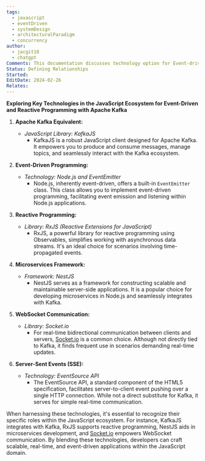 ```yaml
---
tags:
  - javascript
  - eventDriven
  - systemDesign
  - architecturalParadigm
  - concurrency
author:
  - jacgit18
  - chatgpt
Comments: This documentation discusses technology option for Event-driven & Reactive programming.
Status: Defining Relationships
Started: 
EditDate: 2024-02-26
Relates:
---
```

**Exploring Key Technologies in the JavaScript Ecosystem for Event-Driven and Reactive Programming with Apache Kafka**

1. **Apache Kafka Equivalent:**
   - *JavaScript Library: KafkaJS*
     - KafkaJS is a robust JavaScript client designed for Apache Kafka. It empowers you to produce and consume messages, manage topics, and seamlessly interact with the Kafka ecosystem.

2. **Event-Driven Programming:**
   - *Technology: Node.js and EventEmitter*
     - Node.js, inherently event-driven, offers a built-in `EventEmitter` class. This class allows you to implement event-driven programming, facilitating event emission and listening within Node.js applications.

3. **Reactive Programming:**
   - *Library: RxJS (Reactive Extensions for JavaScript)*
     - RxJS, a powerful library for reactive programming using Observables, simplifies working with asynchronous data streams. It's an ideal choice for scenarios involving time-propagated events.

4. **Microservices Framework:**
   - *Framework: NestJS*
     - NestJS serves as a framework for constructing scalable and maintainable server-side applications. It is a popular choice for developing microservices in Node.js and seamlessly integrates with Kafka.

5. **WebSocket Communication:**
   - *Library: Socket.io*
     - For real-time bidirectional communication between clients and servers, [Socket.io](http://socket.io/) is a common choice. Although not directly tied to Kafka, it finds frequent use in scenarios demanding real-time updates.

6. **Server-Sent Events (SSE):**
   - *Technology: EventSource API*
     - The EventSource API, a standard component of the HTML5 specification, facilitates server-to-client event pushing over a single HTTP connection. While not a direct substitute for Kafka, it serves for simple real-time communication.

When harnessing these technologies, it's essential to recognize their specific roles within the JavaScript ecosystem. For instance, KafkaJS integrates with Kafka, RxJS supports reactive programming, NestJS aids in microservices development, and [Socket.io](http://socket.io/) empowers WebSocket communication. By blending these technologies, developers can craft scalable, real-time, and event-driven applications within the JavaScript domain.
